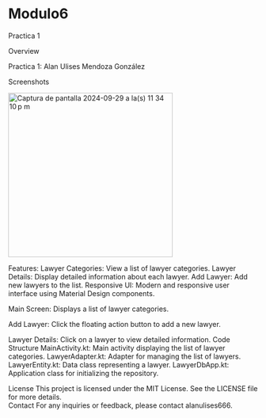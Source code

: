 # Modulo6
Practica 1

Overview

Practica 1:
Alan Ulises Mendoza González

Screenshots

<img width="332" alt="Captura de pantalla 2024-09-29 a la(s) 11 34 10 p m" src="https://github.com/user-attachments/assets/a76dc968-0502-4dd0-ba90-4d4bee49bbfe">


Features:
    Lawyer Categories: View a list of lawyer categories.
    Lawyer Details: Display detailed information about each lawyer.
    Add Lawyer: Add new lawyers to the list.
    Responsive UI: Modern and responsive user interface using Material Design components.


Main Screen: Displays a list of lawyer categories.

Add Lawyer: Click the floating action button to add a new lawyer.

Lawyer Details: Click on a lawyer to view detailed information.
Code Structure
MainActivity.kt: Main activity displaying the list of lawyer categories.
LawyerAdapter.kt: Adapter for managing the list of lawyers.
LawyerEntity.kt: Data class representing a lawyer.
LawyerDbApp.kt: Application class for initializing the repository.

License
This project is licensed under the MIT License. See the LICENSE file for more details.  
Contact
For any inquiries or feedback, please contact alanulises666.
